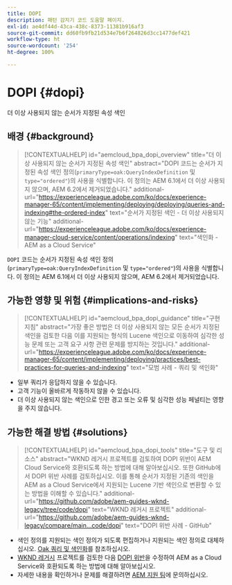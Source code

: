 ```yaml
---
title: DOPI
description: 패턴 감지기 코드 도움말 페이지.
exl-id: ae4df44d-43ca-438c-8373-11381b916af3
source-git-commit: dd60fb9fb21d534e7b6f264826d3cc1477def421
workflow-type: ht
source-wordcount: '254'
ht-degree: 100%

---
```


# DOPI {#dopi}

더 이상 사용되지 않는 순서가 지정된 속성 색인

## 배경 {#background}

>[!CONTEXTUALHELP]
>id="aemcloud_bpa_dopi_overview"
>title="더 이상 사용되지 않는 순서가 지정된 속성 색인"
>abstract="DOPI 코드는 순서가 지정된 속성 색인 정의(`primaryType=oak:QueryIndexDefinition` 및 `type="ordered"`)의 사용을 식별합니다. 이 정의는 AEM 6.1에서 더 이상 사용되지 않으며, AEM 6.2에서 제거되었습니다."
>additional-url="https://experienceleague.adobe.com/ko/docs/experience-manager-65/content/implementing/deploying/deploying/queries-and-indexing#the-ordered-index" text="순서가 지정된 색인 - 더 이상 사용되지 않는 기능"
>additional-url="https://experienceleague.adobe.com/ko/docs/experience-manager-cloud-service/content/operations/indexing" text="색인화 - AEM as a Cloud Service"

`DOPI` 코드는 순서가 지정된 속성 색인 정의(`primaryType=oak:QueryIndexDefinition` 및 `type="ordered"`)의 사용을 식별합니다. 이 정의는 AEM 6.1에서 더 이상 사용되지 않으며, AEM 6.2에서 제거되었습니다.

## 가능한 영향 및 위험 {#implications-and-risks}

>[!CONTEXTUALHELP]
>id="aemcloud_bpa_dopi_guidance"
>title="구현 지침"
>abstract="가장 좋은 방법은 더 이상 사용되지 않는 모든 순서가 지정된 색인을 검토한 다음 이를 지원되는 형식의 Lucene 색인으로 이동하여 심각한 성능 문제 또는 고객 요구 사항 관련 문제를 방지하는 것입니다."
>additional-url="https://experienceleague.adobe.com/ko/docs/experience-manager-65/content/implementing/deploying/practices/best-practices-for-queries-and-indexing" text="모범 사례 - 쿼리 및 색인화"

* 일부 쿼리가 응답하지 않을 수 있습니다.
* 고객 기능이 올바르게 작동하지 않을 수 있습니다.
* 더 이상 사용되지 않는 색인으로 인한 경고 또는 오류 및 심각한 성능 페널티는 영향을 주지 않습니다.

## 가능한 해결 방법 {#solutions}

>[!CONTEXTUALHELP]
>id="aemcloud_bpa_dopi_tools"
>title="도구 및 리소스"
>abstract="WKND 레거시 프로젝트를 검토하여 DOPI 위반이 AEM Cloud Service와 호환되도록 하는 방법에 대해 알아보십시오. 또한 GitHub에서 DOPI 위반 사례를 검토하십시오. 이를 통해 순서가 지정된 기존의 색인을 AEM as a Cloud Service에서 지원되는 Lucene 기반 색인으로 변환할 수 있는 방법을 이해할 수 있습니다."
>additional-url="https://github.com/adobe/aem-guides-wknd-legacy/tree/code/dopi" text="WKND 레거시 프로젝트"
>additional-url="https://github.com/adobe/aem-guides-wknd-legacy/compare/main...code/dopi" text="DOPI 위반 사례 - GitHub"

* 색인 정의를 지원되는 색인 정의가 되도록 편집하거나 지원되는 색인 정의로 대체하십시오. [Oak 쿼리 및 색인화](https://experienceleague.adobe.com/ko/docs/experience-manager-65/content/implementing/deploying/deploying/queries-and-indexing)를 참조하십시오.
* [WKND 레거시](https://github.com/adobe/aem-guides-wknd-legacy/tree/code/dopi) 프로젝트를 검토한 다음 [DOPI 위반](https://github.com/adobe/aem-guides-wknd-legacy/compare/main...code/dopi)을 수정하여 AEM as a Cloud Service와 호환되도록 하는 방법에 대해 알아보십시오.
* 자세한 내용을 확인하거나 문제를 해결하려면 [AEM 지원 팀](https://helpx.adobe.com/kr/enterprise/using/support-for-experience-cloud.html)에 문의하십시오.
